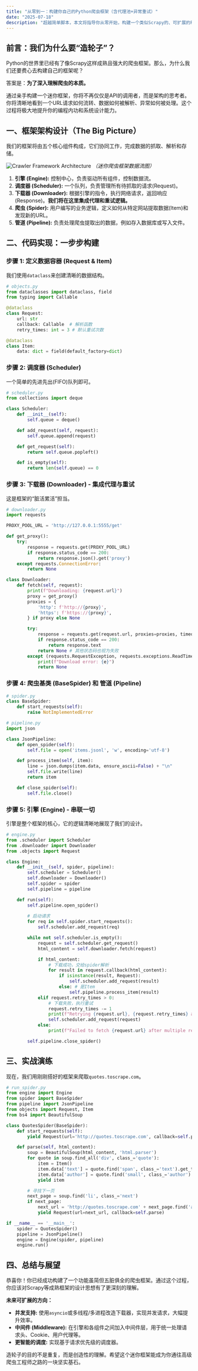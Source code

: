 ```yaml
---
title: "从零到一：构建你自己的Python爬虫框架（含代理池+异常重试）"
date: "2025-07-18"
description: "超越简单脚本，本文将指导你从零开始，构建一个类似Scrapy的、可扩展的Python爬虫框架。你将学习到模块化设计、数据流控制，并亲手实现代理池集成和自动异常重试等高级功能。"
---
```


## 前言：我们为什么要“造轮子”？

Python的世界里已经有了像Scrapy这样成熟且强大的爬虫框架。那么，为什么我们还要费心去构建自己的框架呢？

答案是：**为了深入理解爬虫的本质。**

通过亲手构建一个迷你框架，你将不再仅仅是API的调用者，而是架构的思考者。你将清晰地看到一个URL请求如何流转、数据如何被解析、异常如何被处理。这个过程将极大地提升你的编程内功和系统设计能力。

## 一、框架架构设计（The Big Picture）

我们的框架将由五个核心组件构成，它们协同工作，完成数据的抓取、解析和存储。

![Crawler Framework Architecture](https://i.imgur.com/u3A4s4g.png)
*（迷你爬虫框架数据流图）*

1.  **引擎 (Engine):** 控制中心，负责驱动所有组件，控制数据流。
2.  **调度器 (Scheduler):** 一个队列，负责管理所有待抓取的请求(Request)。
3.  **下载器 (Downloader):** 根据引擎的指令，执行网络请求，返回响应(Response)。**我们将在这里集成代理和重试逻辑。**
4.  **爬虫 (Spider):** 用户编写的业务逻辑，定义如何从特定网站提取数据(Item)和发现新的URL。
5.  **管道 (Pipeline):** 负责处理爬虫提取出的数据，例如存入数据库或写入文件。

## 二、代码实现：一步步构建

### 步骤 1: 定义数据容器 (Request & Item)

我们使用`dataclass`来创建清晰的数据结构。

```python
# objects.py
from dataclasses import dataclass, field
from typing import Callable

@dataclass
class Request:
    url: str
    callback: Callable  # 解析函数
    retry_times: int = 3 # 默认重试次数

@dataclass
class Item:
    data: dict = field(default_factory=dict)
```

### 步骤 2: 调度器 (Scheduler)

一个简单的先进先出(FIFO)队列即可。

```python
# scheduler.py
from collections import deque

class Scheduler:
    def __init__(self):
        self.queue = deque()

    def add_request(self, request):
        self.queue.append(request)

    def get_request(self):
        return self.queue.popleft()

    def is_empty(self):
        return len(self.queue) == 0
```

### 步骤 3: 下载器 (Downloader) - 集成代理与重试

这是框架的“脏活累活”担当。

```python
# downloader.py
import requests

PROXY_POOL_URL = 'http://127.0.0.1:5555/get'

def get_proxy():
    try:
        response = requests.get(PROXY_POOL_URL)
        if response.status_code == 200:
            return response.json().get('proxy')
    except requests.ConnectionError:
        return None

class Downloader:
    def fetch(self, request):
        print(f"Downloading: {request.url}")
        proxy = get_proxy()
        proxies = {
            'http': f'http://{proxy}',
            'https': f'https://{proxy}',
        } if proxy else None

        try:
            response = requests.get(request.url, proxies=proxies, timeout=15)
            if response.status_code == 200:
                return response.text
            return None # 其他状态码也视为失败
        except (requests.RequestException, requests.exceptions.ReadTimeout) as e:
            print(f"Download error: {e}")
            return None
```

### 步骤 4: 爬虫基类 (BaseSpider) 和 管道 (Pipeline)

```python
# spider.py
class BaseSpider:
    def start_requests(self):
        raise NotImplementedError

# pipeline.py
import json

class JsonPipeline:
    def open_spider(self):
        self.file = open('items.jsonl', 'w', encoding='utf-8')

    def process_item(self, item):
        line = json.dumps(item.data, ensure_ascii=False) + "\n"
        self.file.write(line)
        return item

    def close_spider(self):
        self.file.close()
```

### 步骤 5: 引擎 (Engine) - 串联一切

引擎是整个框架的核心，它的逻辑清晰地展现了我们的设计。

```python
# engine.py
from .scheduler import Scheduler
from .downloader import Downloader
from .objects import Request

class Engine:
    def __init__(self, spider, pipeline):
        self.scheduler = Scheduler()
        self.downloader = Downloader()
        self.spider = spider
        self.pipeline = pipeline

    def run(self):
        self.pipeline.open_spider()
        
        # 启动请求
        for req in self.spider.start_requests():
            self.scheduler.add_request(req)

        while not self.scheduler.is_empty():
            request = self.scheduler.get_request()
            html_content = self.downloader.fetch(request)

            if html_content:
                # 下载成功，交给spider解析
                for result in request.callback(html_content):
                    if isinstance(result, Request):
                        self.scheduler.add_request(result)
                    else: # 是Item
                        self.pipeline.process_item(result)
            elif request.retry_times > 0:
                # 下载失败，执行重试
                request.retry_times -= 1
                print(f"Retrying {request.url}, {request.retry_times} attempts left")
                self.scheduler.add_request(request)
            else:
                print(f"Failed to fetch {request.url} after multiple retries.")

        self.pipeline.close_spider()
```

## 三、实战演练

现在，我们用刚刚搭好的框架来爬取`quotes.toscrape.com`。

```python
# run_spider.py
from engine import Engine
from spider import BaseSpider
from pipeline import JsonPipeline
from objects import Request, Item
from bs4 import BeautifulSoup

class QuotesSpider(BaseSpider):
    def start_requests(self):
        yield Request(url='http://quotes.toscrape.com', callback=self.parse)

    def parse(self, html_content):
        soup = BeautifulSoup(html_content, 'html.parser')
        for quote in soup.find_all('div', class_='quote'):
            item = Item()
            item.data['text'] = quote.find('span', class_='text').get_text()
            item.data['author'] = quote.find('small', class_='author').get_text()
            yield item

        # 寻找下一页
        next_page = soup.find('li', class_='next')
        if next_page:
            next_url = 'http://quotes.toscrape.com' + next_page.find('a')['href']
            yield Request(url=next_url, callback=self.parse)

if __name__ == '__main__':
    spider = QuotesSpider()
    pipeline = JsonPipeline()
    engine = Engine(spider, pipeline)
    engine.run()
```

## 四、总结与展望

恭喜你！你已经成功构建了一个功能虽简但五脏俱全的爬虫框架。通过这个过程，你应该对Scrapy等成熟框架的设计思想有了更深刻的理解。

**未来可扩展的方向：**

*   **并发支持:** 使用`asyncio`或多线程/多进程改造下载器，实现并发请求，大幅提升效率。
*   **中间件 (Middleware):** 在引擎和各组件之间加入中间件层，用于统一处理请求头、Cookie、用户代理等。
*   **更智能的调度:** 实现基于请求优先级的调度器。

造轮子的目的不是重复，而是创造性的理解。希望这个迷你框架能成为你通往高级爬虫工程师之路的一块坚实基石。

```